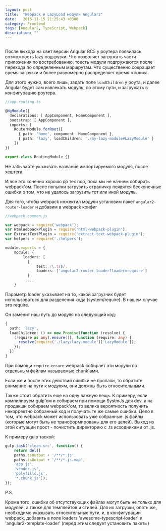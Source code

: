 ```yaml
---
layout: post
title:  "Webpack и LazyLoad модули Angular2"
date:   2016-11-15 21:25:43 +0300
category: Frontend
tags: [Angular2, TypeScript, Webpack]
description: ""
---
```


<img class="post-logo" style="max-width: 100%" src="https://blog.zverit.com/assets/webpack-failed-to-load.png" alt=""/>

После выхода на свет версии Angular RC5 у роутера появилась возможность lazy подгрузки. Что позволяет загружать части приложения по востребованию, тоесть модули подгружаются после перехода по определенным маршрутам. Что существенно сокращает время загрузки и более равномерно распределяет время отклика. 

<!-- more -->

Для этого нужно, всего лишь, задать поле ``loadChildren`` у роута, и далее Angular будет сам извлекать модуль, по этому пути, и загружать в конфигурацию роутера. 

```ts
//app.routing.ts

@NgModule({
  declarations: [ AppComponent, HomeComponent ],
  bootstrap: [ AppComponent ],
  imports: [
    RouterModule.forRoot([
      { path: 'home', component: HomeComponent },
      { path: 'lazy', loadChildren: './my-lazy-module#LazyModule' }
    ])
})

export class RoutingModule {}
```

Не забывайте указывать название импортируемого модуля, после хештега. 

И все это конечно хорошо до тех пор, пока мы не начнем собирать webpack'ом. После попытки загрузить страничку появятся бесконечные ошибки о том, что не удалось загрузить тот или иной модуль. 

Для того, чтобы webpack инжектил модули установим пакет ``angular2-router-loader`` и добавим в webpack конфиг

```ts
//webpack.common.js

var webpack = require('webpack');
var HtmlWebpackPlugin = require('html-webpack-plugin');
var ExtractTextPlugin = require('extract-text-webpack-plugin');
var helpers = require('./helpers');

module.exports = {
    module: {
        loaders: [
          {
              test: /\.ts$/,
              loaders: ['angular2-router-loader?loader=require']
          }
         ....
    }
```
Параметр loader указывает на то, какой загрузчик будет использоваться для разделения кода (system/require). В нашем случае это require.

Он заменит наш путь до модуля на следующий код:

```ts
{
  path: 'lazy',
  loadChildren: () => new Promise(function (resolve) {
    (require as any).ensure([], function (require: any) {
      resolve(require('./lazy/lazy.module')['LazyModule']);
    });
  })
}
```

При помощи ``require.ensure`` webpack собирает эти модули по отдельным файлам называемые chunk'ами.

Если же и после этих действий ошибки не пропали, то обратите внимание на пути к модулям, они должны быть относительными. 
 
Также стоит обратить еще на одну важную вещь. К примеру, если компилируем gulp'ом и собираем при помощи SystmJs для dev, а на продакшн собираем webpack'ом, то велика вероятность получить некорректно собранный код и получать те же самые ошибки.
Дело в том, что webpack может использовать уже собранные .js файлы (которые могут быть не трансформированы для его целей).
Выход из этой ситуации прост - почистить директорию с .ts исходниками от .js. 

К примеру gulp таской:

```js
gulp.task('clean-src', function() {
    return del([
    paths.tsOutput + '/**/*.js',
    paths.tsOutput + '/**/*.js.map',
    'app.js',
    'vendor.js',
    'polyfills.js',
    '*.chunk.js']);
});
```
P.S.


Кроме того, ошибки об отсутствующих файлах могут быть не только для модулей, а также для темплейтов и стилей. Для их загрузки, опять же, необходимо указывать относительные пути, и, в конфигурации webpack, добавить в поле loaders 'awesome-typescript-loader' и 'angular2-template-loader' (перед этим следует установить пакеты)
